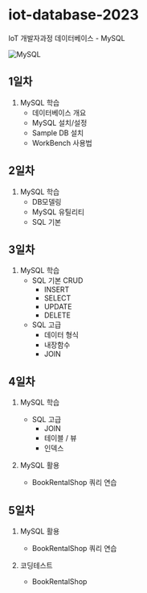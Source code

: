 # iot-database-2023
IoT 개발자과정 데이터베이스 - MySQL

![MySQL](https://raw.githubusercontent.com/kooweajeel-it/iot_database-2023/main/Images/mysql.png)

## 1일차
1. MySQL 학습
    - 데이터베이스 개요
    - MySQL 설치/설정
    - Sample DB 설치
    - WorkBench 사용법

## 2일차
1. MySQL 학습
    - DB모델링
    - MySQL 유틸리티
    - SQL 기본

## 3일차
1. MySQL 학습
    - SQL 기본 CRUD
        - INSERT
        - SELECT
        - UPDATE
        - DELETE
    - SQL 고급
        - 데이터 형식
        - 내장함수
        - JOIN

## 4일차
1. MySQL 학습
    - SQL 고급
        - JOIN
        - 테이블 / 뷰
        - 인덱스

2. MySQL 활용
    - BookRentalShop 쿼리 연습

## 5일차
1. MySQL 활용
    - BookRentalShop 쿼리 연습

2. 코딩테스트
    - BookRentalShop